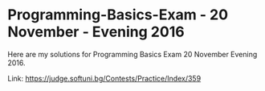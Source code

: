 # Programming-Basics-Exam - 20 November - Evening 2016
Here are my solutions for Programming Basics Exam 20 November Evening 2016.

Link: https://judge.softuni.bg/Contests/Practice/Index/359